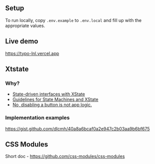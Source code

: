 ## Setup

To run locally, copy `.env.example` to `.env.local` and fill up with the appropriate values.

## Live demo

https://typo-lnl.vercel.app

## Xtstate

### Why?

- [State-driven interfaces with XState](https://blog.logrocket.com/state-driven-interfaces-with-xstate/)
- [Guidelines for State Machines and XState](https://kyleshevlin.com/guidelines-for-state-machines-and-xstate)
- [No, disabling a button is not app logic.](https://dev.to/davidkpiano/no-disabling-a-button-is-not-app-logic-598i)

### Implementation examples

https://gist.github.com/dlcmh/40a8a6bcaf0a2e947c2b03aa9b6bf675

## CSS Modules

Short doc - https://github.com/css-modules/css-modules
